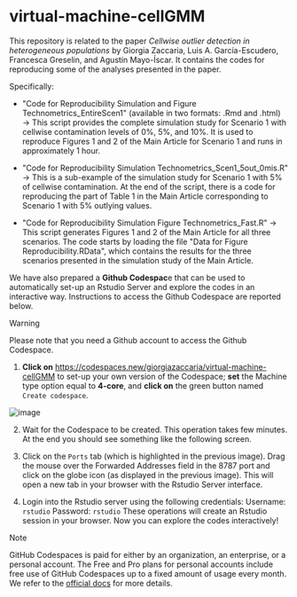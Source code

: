 # virtual-machine-cellGMM
This repository is related to the paper _Cellwise outlier detection in heterogeneous populations_ by Giorgia Zaccaria, Luis A. García-Escudero, Francesca Greselin, and Agustín Mayo-Íscar. It contains the codes for reproducing some of the analyses presented in the paper.

Specifically:
-  "Code for Reproducibility Simulation and Figure Technometrics_EntireScen1" (available in two formats: .Rmd and .html) $\rightarrow$ This script provides the complete simulation study for Scenario 1 with cellwise contamination levels of $0\%$, $5\%$, and $10\%$. It is used to reproduce Figures 1 and 2 of the Main Article for Scenario 1 and runs in approximately 1 hour.

-  "Code for Reproducibility Simulation Technometrics_Scen1_5out_0mis.R" $\rightarrow$ This is a sub-example of the simulation study for Scenario 1 with $5\%$ of cellwise contamination. At the end of the script, there is a code for reproducing the part of Table 1 in the Main Article corresponding to Scenario 1 with $5\%$ outlying values.

- "Code for Reproducibility Simulation Figure Technometrics_Fast.R" $\rightarrow$ This script generates Figures 1 and 2 of the Main Article for all three scenarios. The code starts by loading the file "Data for Figure Reproducibility.RData", which contains the results for the three scenarios presented in the simulation study of the Main Article.

We have also prepared a **Github Codespac**e that can be used to automatically set-up an Rstudio Server and explore the codes in an interactive way. Instructions to access the Github Codespace are reported below.

> [!WARNING]
> Please note that you need a Github account to access the Github Codespace.

1. **Click on** <https://codespaces.new/giorgiazaccaria/virtual-machine-cellGMM> to set-up your own version of the Codespace; **set** the Machine type option equal to **4-core**, and **click on** the green button named `Create codespace`.
   
![image](https://github.com/user-attachments/assets/6b2c4137-4ede-4950-ae28-14e7c89a6d83)

2. Wait for the Codespace to be created. This operation takes few minutes. At the end you should see something like the following screen.
   
4. Click on the `Ports` tab (which is highlighted in the previous image). Drag the mouse over the Forwarded Addresses field in the 8787 port and click on the globe icon (as displayed in the previous image). This will open a new tab in your browser with the Rstudio Server interface.
   
5. Login into the Rstudio server using the following credentials:
Username: `rstudio`
Password: `rstudio`
These operations will create an Rstudio session in your browser. Now you can explore the codes interactively!


> [!NOTE]
> GitHub Codespaces is paid for either by an organization, an enterprise, or a personal account. The Free and Pro plans for personal accounts include free use of GitHub Codespaces up to a fixed amount of usage every month.
 We refer to the <a href="https://docs.github.com/en/billing/managing-billing-for-your-products/managing-billing-for-github-codespaces/about-billing-for-github-codespaces">official docs</a> for more details.
